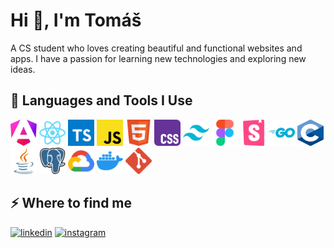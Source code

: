 <h1>Hi 👋, I'm Tomáš</h1>
<p>A CS student who loves creating beautiful and functional websites and apps. I have a passion for learning new technologies and exploring new ideas.</p>
<h2>🚀 Languages and Tools I Use</h2>
<p>
  <img src="https://raw.githubusercontent.com/TomasKarolHoger/tomaskarolhoger/refs/heads/main/asstes/angular.svg" alt="angular" width="42" height="42" >
  <img src="https://raw.githubusercontent.com/TomasKarolHoger/tomaskarolhoger/refs/heads/main/asstes/reactjs.svg" alt="react" width="42" height="42" >
  <img src="https://raw.githubusercontent.com/TomasKarolHoger/tomaskarolhoger/refs/heads/main/asstes/typescript.svg" alt="typescript" width="42" height="42" >
  <img src="https://raw.githubusercontent.com/TomasKarolHoger/tomaskarolhoger/refs/heads/main/asstes/javascript.svg" alt="javascript" width="42" height="42" >
  <img src="https://raw.githubusercontent.com/TomasKarolHoger/tomaskarolhoger/refs/heads/main/asstes/html5.svg" alt="html5" width="42" height="42" >
  <img src="https://raw.githubusercontent.com/TomasKarolHoger/tomaskarolhoger/refs/heads/main/asstes/css.svg" alt="css3" width="42" height="42" >
  <img src="https://raw.githubusercontent.com/TomasKarolHoger/tomaskarolhoger/refs/heads/main/asstes/tailwindcss.svg" alt="tailwind" width="42" height="42" >
  <img src="https://raw.githubusercontent.com/TomasKarolHoger/tomaskarolhoger/refs/heads/main/asstes/figma.svg" alt="figma" width="42" height="42">
  <img src="https://raw.githubusercontent.com/TomasKarolHoger/tomaskarolhoger/refs/heads/main/asstes/storybook.svg" alt="storybook" width="42" height="42" >
  <img src="https://raw.githubusercontent.com/TomasKarolHoger/tomaskarolhoger/refs/heads/main/asstes/go.svg" alt="go" width="42" height="42" >
  <img src="https://raw.githubusercontent.com/TomasKarolHoger/tomaskarolhoger/refs/heads/main/asstes/c.svg" alt="C" width="42" height="42" >
  <img src="https://raw.githubusercontent.com/TomasKarolHoger/tomaskarolhoger/refs/heads/main/asstes/java.svg" alt="java" width="42" height="42" >
  <img src="https://raw.githubusercontent.com/TomasKarolHoger/tomaskarolhoger/refs/heads/main/asstes/postgresql.svg" alt="postgresql" width="42" height="42" >
  <img src="https://raw.githubusercontent.com/TomasKarolHoger/tomaskarolhoger/refs/heads/main/asstes/google-cloud.svg" alt="gcp" width="42" height="42" >
  <img src="https://raw.githubusercontent.com/TomasKarolHoger/tomaskarolhoger/refs/heads/main/asstes/docker.svg" alt="docker" width="42" height="42" >
  <img src="https://raw.githubusercontent.com/TomasKarolHoger/tomaskarolhoger/refs/heads/main/asstes/git.svg" alt="git" width="42" height="42" >
</p>
<h2>⚡️ Where to find me</h2>
<p>
  <a target="_blank" href="https://www.linkedin.com/in/tomas-karol-hoger" style="display: inline-block;">
    <img src="https://img.shields.io/badge/linkedin-logo?style=for-the-badge&logo=linkedin&logoColor=white&color=%230a77b6" alt="linkedin" />
  </a>
  <a target="_blank" href="https://www.instagram.com/tomas.hoger" style="display: inline-block;">
    <img src="https://img.shields.io/badge/instagram-logo?style=for-the-badge&logo=instagram&logoColor=white&color=%23F35369" alt="instagram" />
  </a>
</p>
